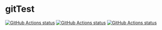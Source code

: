 # gitTest
<p>
  <a href="https://github.com/gmadro/gitTest"><img alt="GitHub Actions status" src="https://github.com/gmadro/GitTest/workflows/Test-Python/badge.svg"></a>
  <a href="https://github.com/gmadro/gitTest"><img alt="GitHub Actions status" src="https://github.com/gmadro/GitTest/workflows/Test-Bypass/badge.svg"></a>
  <a href="https://github.com/gmadro/gitTest"><img alt="GitHub Actions status" src="https://github.com/gmadro/GitTest/workflows/Test-Yaml/badge.svg"></a>
</p>
